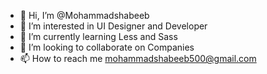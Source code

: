 - 👋 Hi, I’m @Mohammadshabeeb
- 👀 I’m interested in UI Designer and Developer
- 🌱 I’m currently learning Less and Sass
- 💞️ I’m looking to collaborate on Companies
- 📫 How to reach me mohammadshabeeb500@gmail.com

